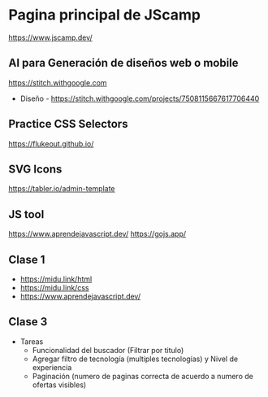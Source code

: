 # Pagina principal de JScamp
https://www.jscamp.dev/


## AI para Generación de diseños web o mobile 
https://stitch.withgoogle.com 
* Diseño - https://stitch.withgoogle.com/projects/7508115667617706440


## Practice CSS Selectors 
https://flukeout.github.io/

## SVG Icons
https://tabler.io/admin-template

## JS tool
https://www.aprendejavascript.dev/
https://gojs.app/

## Clase 1
  * https://midu.link/html
  * https://midu.link/css
  * https://www.aprendejavascript.dev/

## Clase 3
  * Tareas
    - Funcionalidad del buscador (Filtrar por titulo)
    - Agregar filtro de tecnología (multiples tecnologías) y Nivel de experiencia
    - Paginación (numero de paginas correcta de acuerdo a numero de ofertas visibles)